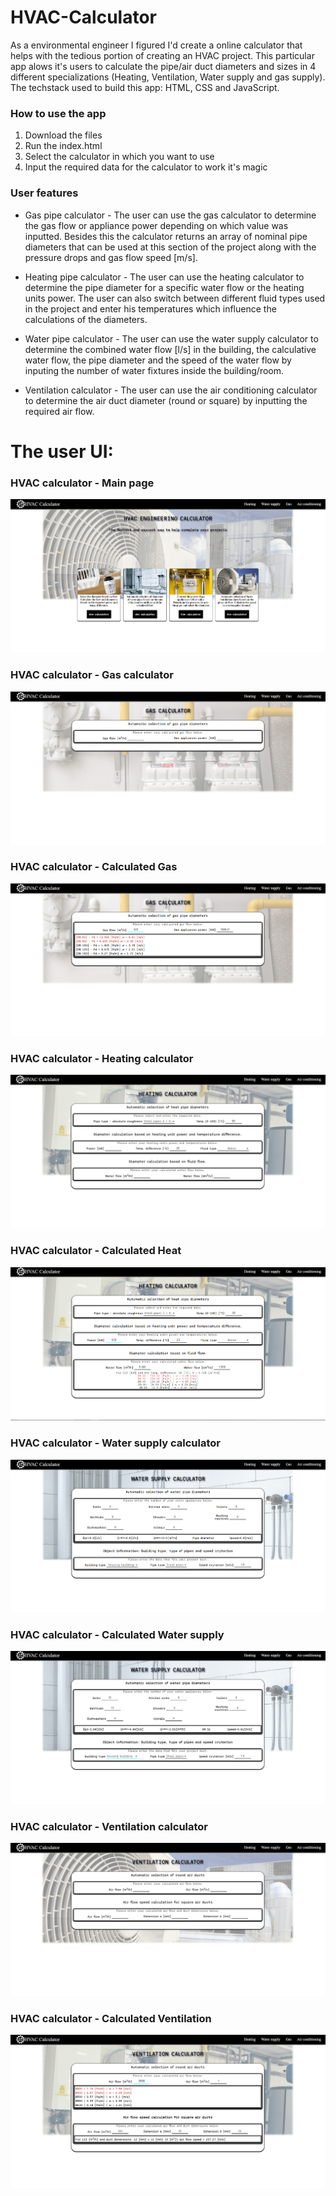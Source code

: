 # HVAC-Calculator

As a environmental engineer I figured I'd create a online calculator that helps with the tedious portion of creating an HVAC project. 
This particular app alows it's users to calculate the pipe/air duct diameters and sizes in 4 different specializations 
(Heating, Ventilation, Water supply and gas supply). The techstack used to build this app: HTML, CSS and JavaScript.

### How to use the app
1. Download the files
2. Run the index.html
3. Select the calculator in which you want to use
4. Input the required data for the calculator to work it's magic

### User features
* Gas pipe calculator - The user can use the gas calculator to determine the gas flow or appliance power depending on which value was inputted. 
Besides this the calculator returns an array of nominal pipe diameters that can be used at this section of the project along with the pressure 
drops and gas flow speed [m/s].

* Heating pipe calculator - The user can use the heating calculator to determine the pipe diameter for a specific water flow or the heating units power. 
The user can also switch between different fluid types used in the project and enter his temperatures which influence the calculations of the diameters.

* Water pipe calculator - The user can use the water supply calculator to determine the combined water flow [l/s] in the building, the calculative water 
flow, the pipe diameter and the speed of the water flow by inputing the number of water fixtures inside the building/room.

* Ventilation calculator - The user can use the air conditioning calculator to determine the air duct diameter (round or square) by 
inputting the required air flow.

# The user UI:

### HVAC calculator - Main page
![](Screenshots/Hvac-main.png)

### HVAC calculator - Gas calculator
![](Screenshots/Hvac-Gas.png)

### HVAC calculator - Calculated Gas
![](Screenshots/Hvac-Gas-calculated.png)

### HVAC calculator - Heating calculator
![](Screenshots/Hvac-Heating.png)

### HVAC calculator - Calculated Heat
![](Screenshots/Hvac-Heating-calculated.png)

### HVAC calculator - Water supply calculator
![](Screenshots/Hvac-Water.png)

### HVAC calculator - Calculated Water supply
![](Screenshots/Hvac-Water-calculated.png)

### HVAC calculator - Ventilation calculator
![](Screenshots/Hvac-Ventilation.png)

### HVAC calculator - Calculated Ventilation
![](Screenshots/Hvac-Ventilation-calculated.png)





